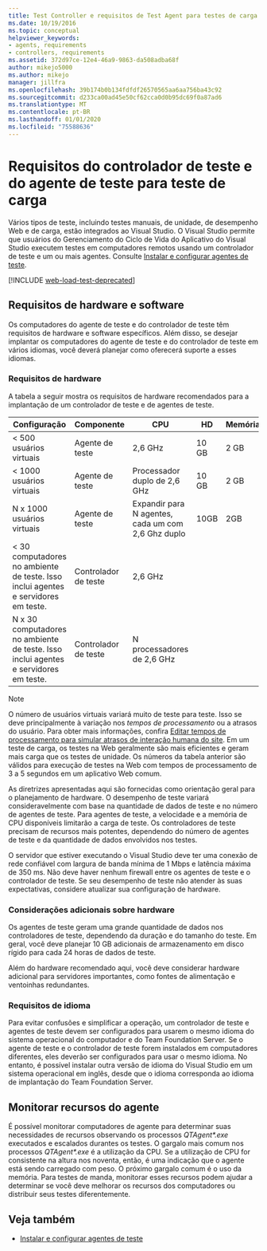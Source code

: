 ```yaml
---
title: Test Controller e requisitos de Test Agent para testes de carga
ms.date: 10/19/2016
ms.topic: conceptual
helpviewer_keywords:
- agents, requirements
- controllers, requirements
ms.assetid: 372d97ce-12e4-46a9-9863-da508adba68f
author: mikejo5000
ms.author: mikejo
manager: jillfra
ms.openlocfilehash: 39b174b0b134fdfdf26570565aa6aa756ba43c92
ms.sourcegitcommit: d233ca00ad45e50cf62cca0d0b95dc69f0a87ad6
ms.translationtype: MT
ms.contentlocale: pt-BR
ms.lasthandoff: 01/01/2020
ms.locfileid: "75588636"
---
```

# <a name="test-controller-and-test-agent-requirements-for-load-testing"></a>Requisitos do controlador de teste e do agente de teste para teste de carga

Vários tipos de teste, incluindo testes manuais, de unidade, de desempenho Web e de carga, estão integrados ao Visual Studio. O Visual Studio permite que usuários do Gerenciamento do Ciclo de Vida do Aplicativo do Visual Studio executem testes em computadores remotos usando um controlador de teste e um ou mais agentes. Consulte [Instalar e configurar agentes de teste](../test/lab-management/install-configure-test-agents.md).

[!INCLUDE [web-load-test-deprecated](includes/web-load-test-deprecated.md)]

## <a name="hardware-and-software-requirements"></a>Requisitos de hardware e software

Os computadores do agente de teste e do controlador de teste têm requisitos de hardware e software específicos. Além disso, se desejar implantar os computadores do agente de teste e do controlador de teste em vários idiomas, você deverá planejar como oferecerá suporte a esses idiomas.

### <a name="hardware-requirements"></a>Requisitos de hardware

A tabela a seguir mostra os requisitos de hardware recomendados para a implantação de um controlador de teste e de agentes de teste.

|**Configuração**|**Componente**|**CPU**|**HD**|**Memória**|
|-|-------------------|-|------------|-|
|< 500 usuários virtuais|Agente de teste|2,6 GHz|10 GB|2 GB|
|< 1000 usuários virtuais|Agente de teste|Processador duplo de 2,6 GHz|10 GB|2 GB|
|N x 1000 usuários virtuais|Agente de teste|Expandir para N agentes, cada um com 2,6 Ghz duplo|10GB|2GB|
|\< 30 computadores no ambiente de teste. Isso inclui agentes e servidores em teste.|Controlador de teste|2,6 GHz|||
|N x 30 computadores no ambiente de teste. Isso inclui agentes e servidores em teste.|Controlador de teste|N processadores de 2,6 GHz|||

> [!NOTE]
> O número de usuários virtuais variará muito de teste para teste. Isso se deve principalmente à variação nos *tempos de processamento* ou a atrasos do usuário. Para obter mais informações, confira [Editar tempos de processamento para simular atrasos de interação humana do site](../test/edit-think-times-in-load-test-scenarios.md). Em um teste de carga, os testes na Web geralmente são mais eficientes e geram mais carga que os testes de unidade. Os números da tabela anterior são válidos para execução de testes na Web com tempos de processamento de 3 a 5 segundos em um aplicativo Web comum.

As diretrizes apresentadas aqui são fornecidas como orientação geral para o planejamento de hardware. O desempenho de teste variará consideravelmente com base na quantidade de dados de teste e no número de agentes de teste. Para agentes de teste, a velocidade e a memória de CPU disponíveis limitarão a carga de teste. Os controladores de teste precisam de recursos mais potentes, dependendo do número de agentes de teste e da quantidade de dados envolvidos nos testes.

O servidor que estiver executando o Visual Studio deve ter uma conexão de rede confiável com largura de banda mínima de 1 Mbps e latência máxima de 350 ms. Não deve haver nenhum firewall entre os agentes de teste e o controlador de teste. Se seu desempenho de teste não atender às suas expectativas, considere atualizar sua configuração de hardware.

### <a name="additional-hardware-considerations"></a>Considerações adicionais sobre hardware

Os agentes de teste geram uma grande quantidade de dados nos controladores de teste, dependendo da duração e do tamanho do teste. Em geral, você deve planejar 10 GB adicionais de armazenamento em disco rígido para cada 24 horas de dados de teste.

Além do hardware recomendado aqui, você deve considerar hardware adicional para servidores importantes, como fontes de alimentação e ventoinhas redundantes.

### <a name="language-requirements"></a>Requisitos de idioma

Para evitar confusões e simplificar a operação, um controlador de teste e agentes de teste devem ser configurados para usarem o mesmo idioma do sistema operacional do computador e do Team Foundation Server. Se o agente de teste e o controlador de teste forem instalados em computadores diferentes, eles deverão ser configurados para usar o mesmo idioma. No entanto, é possível instalar outra versão de idioma do Visual Studio em um sistema operacional em inglês, desde que o idioma corresponda ao idioma de implantação do Team Foundation Server.

## <a name="monitor-agent-resources"></a>Monitorar recursos do agente

É possível monitorar computadores de agente para determinar suas necessidades de recursos observando os processos *QTAgent\*.exe* executados e escalados durantes os testes. O gargalo mais comum nos processos *QTAgent\*.exe* é a utilização da CPU. Se a utilização de CPU for consistente na altura nos noventa, então, é uma indicação que o agente está sendo carregado com peso. O próximo gargalo comum é o uso da memória. Para testes de manda, monitorar esses recursos podem ajudar a determinar se você deve melhorar os recursos dos computadores ou distribuir seus testes diferentemente.

## <a name="see-also"></a>Veja também

- [Instalar e configurar agentes de teste](../test/lab-management/install-configure-test-agents.md)
